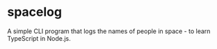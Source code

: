 # spacelog
A simple CLI program that logs the names of people in space - to learn TypeScript in Node.js.
